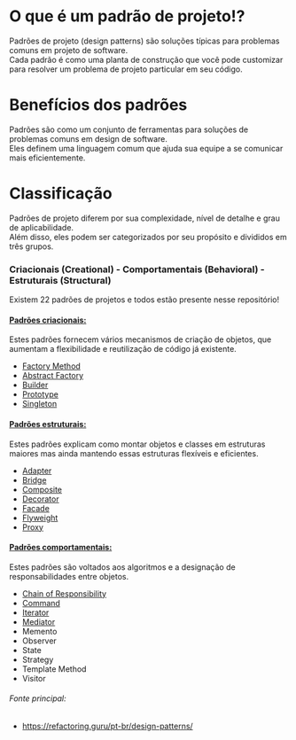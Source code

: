 # O que é um padrão de projeto!?
Padrões de projeto (design patterns) são soluções típicas para problemas comuns em projeto de software.<br>
Cada padrão é como uma planta de construção que você pode customizar para resolver um problema de projeto particular em seu código.

# Benefícios dos padrões
Padrões são como um conjunto de ferramentas para soluções de problemas comuns em design de software.<br>
Eles definem uma linguagem comum que ajuda sua equipe a se comunicar mais eficientemente.

# Classificação
Padrões de projeto diferem por sua complexidade, nível de detalhe e grau de aplicabilidade.<br>
Além disso, eles podem ser categorizados por seu propósito e divididos em três grupos.

### Criacionais (Creational) - Comportamentais (Behavioral) - Estruturais (Structural)

Existem 22 padrões de projetos e todos estão presente nesse repositório!

#### [Padrões criacionais:](https://github.com/Kakouz/design-pattern-Java/tree/main/src/design_patterns/creational)
Estes padrões fornecem vários mecanismos de criação de objetos, que aumentam a flexibilidade e reutilização de código já existente.<br>

- [Factory Method](https://github.com/Kakouz/design-pattern-Java/tree/main/src/design_patterns/creational/factory_method)
- [Abstract Factory](https://github.com/Kakouz/design-pattern-Java/tree/main/src/design_patterns/creational/abstract_factory)
- [Builder](https://github.com/Kakouz/design-pattern-Java/tree/main/src/design_patterns/creational/builder)
- [Prototype](https://github.com/Kakouz/design-pattern-Java/tree/main/src/design_patterns/creational/prototype)
- [Singleton](https://github.com/Kakouz/design-pattern-Java/tree/main/src/design_patterns/creational/singleton)

#### [Padrões estruturais:](https://github.com/Kakouz/design-pattern-Java/tree/main/src/design_patterns/structural)
Estes padrões explicam como montar objetos e classes em estruturas maiores mas ainda mantendo essas estruturas flexíveis e eficientes.<br>

- [Adapter](https://github.com/Kakouz/design-pattern-Java/tree/main/src/design_patterns/structural/adapter)
- [Bridge](https://github.com/Kakouz/design-pattern-Java/tree/main/src/design_patterns/structural/bridge)
- [Composite](https://github.com/Kakouz/design-pattern-Java/tree/main/src/design_patterns/structural/composite)
- [Decorator](https://github.com/Kakouz/design-pattern-Java/tree/main/src/design_patterns/structural/decorator)
- [Facade](https://github.com/Kakouz/design-pattern-Java/tree/main/src/design_patterns/structural/facade)
- [Flyweight](https://github.com/Kakouz/design-pattern-Java/tree/main/src/design_patterns/structural/flyweight)
- [Proxy](https://github.com/Kakouz/design-pattern-Java/tree/main/src/design_patterns/structural/proxy)

#### [Padrões comportamentais:](https://github.com/Kakouz/design-pattern-Java/tree/main/src/design_patterns/behavioral)
Estes padrões são voltados aos algoritmos e a designação de responsabilidades entre objetos.<br>

- [Chain of Responsibility](https://github.com/Kakouz/design-pattern-Java/tree/main/src/design_patterns/behavioral/chain_of_responsability)
- [Command](https://github.com/Kakouz/design-pattern-Java/tree/main/src/design_patterns/behavioral/command)
- [Iterator](https://github.com/Kakouz/design-pattern-Java/tree/main/src/design_patterns/behavioral/iterator)
- [Mediator](https://github.com/Kakouz/design-pattern-Java/tree/main/src/design_patterns/behavioral/mediator)
- Memento
- Observer
- State
- Strategy
- Template Method
- Visitor


###### Fonte principal:
- https://refactoring.guru/pt-br/design-patterns/
